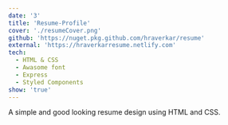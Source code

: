 ```yaml
---
date: '3'
title: 'Resume-Profile'
cover: './resumeCover.png'
github: 'https://nuget.pkg.github.com/hraverkar/resume'
external: 'https://hraverkarresume.netlify.com'
tech:
  - HTML & CSS
  - Awasome font
  - Express
  - Styled Components
show: 'true'
---
```

A simple and good looking resume design using HTML and CSS.
